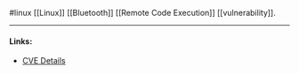 #linux
[[Linux]] [[Bluetooth]] [[Remote Code Execution]] [[vulnerability]].

---
#### Links:
- [CVE Details](https://www.cvedetails.com/cve/CVE-2021-3178/)
